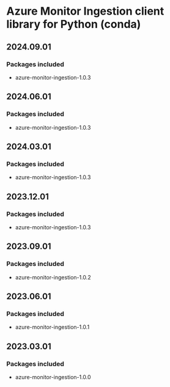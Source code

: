# Azure Monitor Ingestion client library for Python (conda)

## 2024.09.01

### Packages included

- azure-monitor-ingestion-1.0.3

## 2024.06.01

### Packages included

- azure-monitor-ingestion-1.0.3

## 2024.03.01

### Packages included

- azure-monitor-ingestion-1.0.3

## 2023.12.01

### Packages included

- azure-monitor-ingestion-1.0.3

## 2023.09.01

### Packages included

- azure-monitor-ingestion-1.0.2

## 2023.06.01

### Packages included

- azure-monitor-ingestion-1.0.1

## 2023.03.01

### Packages included

- azure-monitor-ingestion-1.0.0
